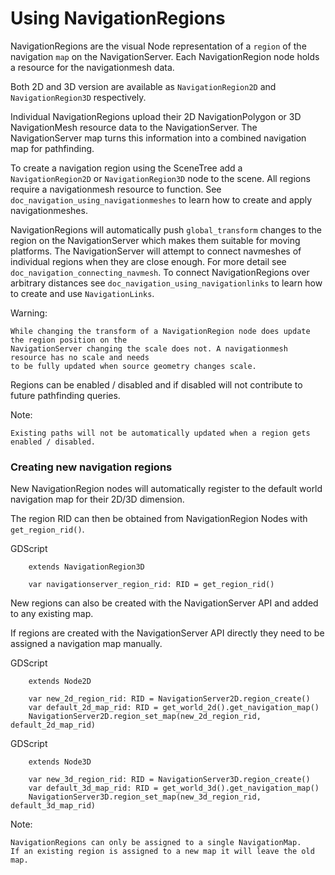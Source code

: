 
# Using NavigationRegions

NavigationRegions are the visual Node representation of a `region` of the navigation `map` on the NavigationServer.
Each NavigationRegion node holds a resource for the navigationmesh data.

Both 2D and 3D version are available as `NavigationRegion2D`
and `NavigationRegion3D` respectively.

Individual NavigationRegions upload their 2D NavigationPolygon or 3D NavigationMesh resource data to the NavigationServer.
The NavigationServer map turns this information into a combined navigation map for pathfinding.

To create a navigation region using the SceneTree add a `NavigationRegion2D` or `NavigationRegion3D` node to the scene.
All regions require a navigationmesh resource to function. See `doc_navigation_using_navigationmeshes` to learn how to create and apply navigationmeshes.

NavigationRegions will automatically push `global_transform` changes to the region on the NavigationServer which makes them suitable for moving platforms.
The NavigationServer will attempt to connect navmeshes of individual regions when they are close enough. For more detail see `doc_navigation_connecting_navmesh`.
To connect NavigationRegions over arbitrary distances see `doc_navigation_using_navigationlinks` to learn how to create and use `NavigationLinks`.

Warning:

    While changing the transform of a NavigationRegion node does update the region position on the
    NavigationServer changing the scale does not. A navigationmesh resource has no scale and needs
    to be fully updated when source geometry changes scale.

Regions can be enabled / disabled and if disabled will not contribute to future pathfinding queries.

Note:

    Existing paths will not be automatically updated when a region gets enabled / disabled.

### Creating new navigation regions

New NavigationRegion nodes will automatically register to the default world navigation map for their 2D/3D dimension.

The region RID can then be obtained from NavigationRegion Nodes with `get_region_rid()`.

GDScript

```
    extends NavigationRegion3D

    var navigationserver_region_rid: RID = get_region_rid()
```

New regions can also be created with the NavigationServer API and added to any existing map.

If regions are created with the NavigationServer API directly they need to be assigned a navigation map manually.

GDScript

```
    extends Node2D

    var new_2d_region_rid: RID = NavigationServer2D.region_create()
    var default_2d_map_rid: RID = get_world_2d().get_navigation_map()
    NavigationServer2D.region_set_map(new_2d_region_rid, default_2d_map_rid)
```

GDScript

```
    extends Node3D

    var new_3d_region_rid: RID = NavigationServer3D.region_create()
    var default_3d_map_rid: RID = get_world_3d().get_navigation_map()
    NavigationServer3D.region_set_map(new_3d_region_rid, default_3d_map_rid)
```

Note:

    NavigationRegions can only be assigned to a single NavigationMap.
    If an existing region is assigned to a new map it will leave the old map.
